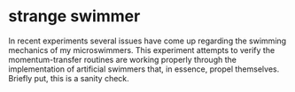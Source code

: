 # strange swimmer

In recent experiments several issues have come up regarding the swimming mechanics of my microswimmers. This experiment attempts to verify the momentum-transfer routines are working properly through the implementation of artificial swimmers that, in essence, propel themselves. Briefly put, this is a sanity check.
